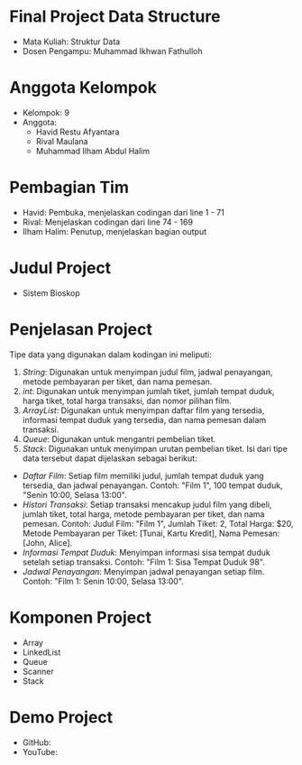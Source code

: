 # Final Project Data Structure
- Mata Kuliah: Struktur Data
- Dosen Pengampu: Muhammad Ikhwan Fathulloh
# Anggota Kelompok
- Kelompok: 9
- Anggota:
  - Havid Restu Afyantara
  - Rival Maulana
  - Muhammad Ilham Abdul Halim
# Pembagian Tim
- Havid: Pembuka, menjelaskan codingan dari line 1 - 71
- Rival: Menjelaskan codingan dari line 74 - 169
- Ilham Halim: Penutup, menjelaskan bagian output
# Judul Project
- Sistem Bioskop
# Penjelasan Project
Tipe data yang digunakan dalam kodingan ini meliputi:

1. *String*: Digunakan untuk menyimpan judul film, jadwal penayangan, metode pembayaran per tiket, dan nama pemesan.
2. *int*: Digunakan untuk menyimpan jumlah tiket, jumlah tempat duduk, harga tiket, total harga transaksi, dan nomor pilihan film.
3. *ArrayList*: Digunakan untuk menyimpan daftar film yang tersedia, informasi tempat duduk yang tersedia, dan nama pemesan dalam transaksi.
4. *Queue*: Digunakan untuk mengantri pembelian tiket.
5. *Stack*: Digunakan untuk menyimpan urutan pembelian tiket.
Isi dari tipe data tersebut dapat dijelaskan sebagai berikut:
- *Daftar Film*: Setiap film memiliki judul, jumlah tempat duduk yang tersedia, dan jadwal penayangan. Contoh: "Film 1", 100 tempat duduk, "Senin 10:00, Selasa 13:00".
- *Histori Transaksi*: Setiap transaksi mencakup judul film yang dibeli, jumlah tiket, total harga, metode pembayaran per tiket, dan nama pemesan. Contoh: Judul Film: "Film 1", Jumlah Tiket: 2, Total Harga: $20, Metode Pembayaran per Tiket: [Tunai, Kartu Kredit], Nama Pemesan: [John, Alice].
- *Informasi Tempat Duduk*: Menyimpan informasi sisa tempat duduk setelah setiap transaksi. Contoh: "Film 1: Sisa Tempat Duduk 98".
- *Jadwal Penayangan*: Menyimpan jadwal penayangan setiap film. Contoh: "Film 1: Senin 10:00, Selasa 13:00".
# Komponen Project
- Array
- LinkedList
- Queue
- Scanner
- Stack
# Demo Project
- GitHub:
- YouTube:
